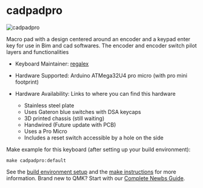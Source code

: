 # cadpadpro

![cadpadpro](https://i.imgur.com/En0kP5b.png)

Macro pad with a design centered around an encoder and a keypad enter key for use in Bim and cad softwares. 
The encoder and encoder switch pilot layers and functionalities 



* Keyboard Maintainer: [regalex](https://github.com/Regaluslex)
* Hardware Supported: Arduino ATMega32U4 pro micro (with pro mini footprint)
* Hardware Availability: Links to where you can find this hardware

  * Stainless steel plate
  * Uses Gateron blue switches with DSA keycaps
  * 3D printed chassis (still waiting)
  * Handwired (Future update with PCB)
  * Uses a Pro Micro
  * Includes a reset switch accessible by a hole on the side

Make example for this keyboard (after setting up your build environment):

    make cadpadpro:default

See the [build environment setup](https://docs.qmk.fm/#/getting_started_build_tools) and the [make instructions](https://docs.qmk.fm/#/getting_started_make_guide) for more information. Brand new to QMK? Start with our [Complete Newbs Guide](https://docs.qmk.fm/#/newbs).
